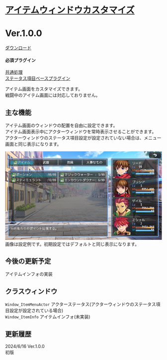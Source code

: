 # [アイテムウィンドウカスタマイズ](https://raw.githubusercontent.com/nuun888/MZ/master/NUUN_ItemWindowEx.js)
# Ver.1.0.0
[ダウンロード](https://raw.githubusercontent.com/nuun888/MZ/master/NUUN_ItemWindowEx.js)  
#### 必須プラグイン
[共通処理](https://raw.githubusercontent.com/nuun888/MZ/master/NUUN_Base.js)  
[ステータス項目ベースプラグイン](https://raw.githubusercontent.com/nuun888/MZ/master/NUUN_MenuParamListBase.js)  

アイテム画面をカスタマイズできます。  
戦闘中のアイテム画面には対応しておりません。 

## 主な機能
アイテム画面のウィンドウの配置を自由に設定できます。  
アイテム画面表示中にアクターウィンドウを常時表示させることができます。  
アクターウィンドウのステータス項目設定が設定されていない場合は、メニュー画面と同じ表示になります。  

![画像](img/ItemWindowEx1.png)  
画像は設定例です。初期設定ではデフォルトと同じ表示になります。  

## 今後の更新予定
アイテムインフォの実装  

## クラスウィンドウ
`Window_ItemMenuActor` アクターステータス(アクターウィンドウのステータス項目設定が設定されている場合)  
`Window_ItemInfo` アイテムインフォ(未実装)  

## 更新履歴
2024/6/16 Ver.1.0.0    
初版  
